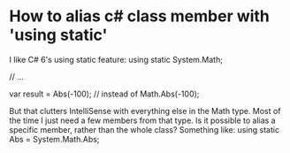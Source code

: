 
# How to alias c# class member with 'using static'

I like C# 6's using static feature:
using static System.Math;

// ...

var result = Abs(-100);     // instead of Math.Abs(-100);

But that clutters IntelliSense with everything else in the Math type. Most of the time I just need a few members from that type.
Is it possible to alias a specific member, rather than the whole class? Something like:
using static Abs = System.Math.Abs;


        